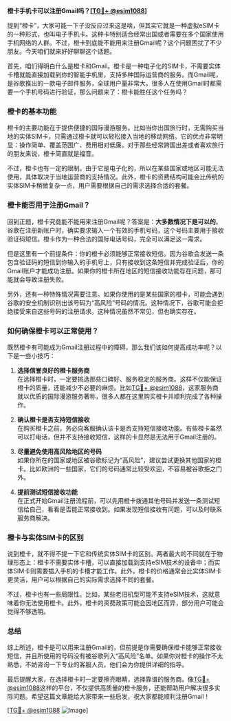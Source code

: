 **橙卡手机卡可以注册Gmail吗？[[TG💪+ @esim1088](https://t.me/s/esim1088)]**

提到“橙卡”，大家可能一下子没反应过来这是啥，但其实它就是一种虚拟eSIM卡的一种形式，也叫电子手机卡。这种卡特别适合经常出国或者需要在多个国家使用手机网络的人群。不过，橙卡到底能不能用来注册Gmail呢？这个问题困扰了不少朋友。今天咱们就来好好聊聊这个话题。

首先，咱们得明白什么是橙卡和Gmail。橙卡是一种电子化的SIM卡，不需要实体卡槽就能直接加载到你的智能手机里，支持多种国际运营商的服务。而Gmail呢，是谷歌推出的一款电子邮件服务，全球用户量非常大。很多人在使用Gmail时都需要一个手机号码进行验证，那么问题来了：橙卡能胜任这个任务吗？

### **橙卡的基本功能**

橙卡的主要功能在于提供便捷的国际漫游服务。比如当你出国旅行时，无需购买当地的实体SIM卡，只需通过橙卡就可以轻松接入当地的移动网络。它的优点非常明显：操作简单、覆盖范围广、费用相对低廉。对于那些经常跨国出差或者喜欢旅行的朋友来说，橙卡简直就是福音。

不过，橙卡也有一定的限制。由于它是电子化的，所以在某些国家或地区可能无法使用，具体取决于当地运营商的支持情况。此外，橙卡的资费结构可能会比传统的实体SIM卡稍微复杂一点，用户需要根据自己的需求选择合适的套餐。

### **橙卡能否用于注册Gmail？**

回到正题，橙卡究竟能不能用来注册Gmail呢？答案是：**大多数情况下是可以的**。谷歌在注册新账户时，确实要求输入一个有效的手机号码，这个号码主要用于接收验证码短信。橙卡作为一种合法的国际电话号码，完全可以满足这一需求。

但是这里有一个前提条件：你的橙卡必须能够正常接收短信。因为谷歌会发送一条包含验证码的短信到你输入的手机号上，只有接收到这条短信并完成验证后，你的Gmail账户才能成功注册。如果你的橙卡所在地区的短信接收功能存在问题，那可能就会导致注册失败。

另外，还有一种特殊情况需要注意。如果你使用的是某些国家的橙卡，可能会遇到谷歌的安全机制识别出该号码为“高风险”号码的情况。这种情况下，谷歌可能会拒绝接受来自这些号码的注册请求。这种情况虽然不常见，但也确实存在。

### **如何确保橙卡可以正常使用？**

既然橙卡有可能成为Gmail注册过程中的障碍，那么我们该如何提高成功率呢？以下是一些小技巧：

1. **选择信誉良好的橙卡服务商**  
   在选择橙卡时，一定要挑选那些口碑好、服务稳定的服务商。这样不仅能保证橙卡的质量，还能减少不必要的麻烦。比如[TG💪+ @esim1088](https://t.me/s/esim1088)，这家服务商就以优质的国际漫游服务著称，很多人都在这里购买橙卡并顺利完成了各种操作。

2. **确认橙卡是否支持短信接收**  
   在购买橙卡之前，务必向客服确认该卡是否支持短信接收功能。有些橙卡虽然可以打电话，但并不支持接收短信，这样的卡显然是无法用于Gmail注册的。

3. **尽量避免使用高风险地区的号码**  
   如果你所在的国家或地区被谷歌标记为“高风险”，建议尝试更换其他国家的橙卡。比如欧洲的一些国家，它们的号码通常比较受欢迎，不容易被谷歌拒之门外。

4. **提前测试短信接收功能**  
   在正式开始Gmail注册流程前，可以先用橙卡拨通其他号码并发送一条测试短信给自己，看看是否能正常接收到。如果发现短信接收有问题，可以及时联系服务商解决。

### **橙卡与实体SIM卡的区别**

说到橙卡，就不得不提一下它和传统实体SIM卡的区别。两者最大的不同就在于物理形态上：橙卡不需要实体卡槽，可以直接加载到支持eSIM技术的设备中；而实体SIM卡则需要插入手机的卡槽才能工作。此外，橙卡的价格通常会比实体SIM卡更灵活，用户可以根据自己的实际需求选择不同的套餐。

不过，橙卡也有一些局限性。比如，某些老旧机型可能不支持eSIM技术，这就意味着你无法使用橙卡。此外，橙卡的资费政策可能会因地区而异，部分用户可能会觉得不够透明。

### **总结**

综上所述，橙卡是可以用来注册Gmail的，但前提是你需要确保橙卡能够正常接收短信，并且所使用的号码没有被谷歌列入“高风险”名单。如果你对橙卡的操作不太熟悉，不妨咨询一下专业的客服人员，他们会为你提供详细的指导。

最后提醒大家，在选择橙卡时一定要擦亮眼睛，选择靠谱的服务商。像[TG💪+ @esim1088](https://t.me/s/esim1088)这样的平台，不仅提供高质量的橙卡服务，还能帮助用户解决很多实际问题。希望这篇文章能给大家带来一些启发，祝大家都能顺利注册Gmail！

[[TG💪+ @esim1088](https://t.me/s/esim1088) ![Image](https://i.postimg.cc/4NQfJmqS/Snipaste-2025-05-13-00-14-12.png)]